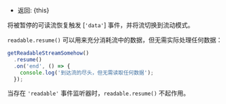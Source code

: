 <!-- YAML
added: v0.9.4
changes:
  - version: v10.0.0
    pr-url: https://github.com/nodejs/node/pull/18994
    description: The `resume()` has no effect if there is a `'readable'` event
                 listening.
-->

* 返回: {this}

将被暂停的可读流恢复触发 [`'data'`] 事件，并将流切换到流动模式。

`readable.resume()` 可以用来充分消耗流中的数据，但无需实际处理任何数据：

```js
getReadableStreamSomehow()
  .resume()
  .on('end', () => {
    console.log('到达流的尽头，但无需读取任何数据');
  });
```

当存在 `'readable'` 事件监听器时，`readable.resume()` 不起作用。
